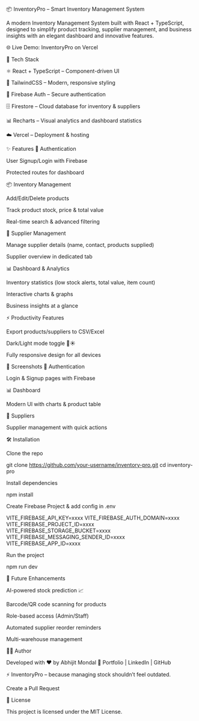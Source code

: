 📦 InventoryPro – Smart Inventory Management System

A modern Inventory Management System built with React + TypeScript, designed to simplify product tracking, supplier management, and business insights with an elegant dashboard and innovative features.

🌐 Live Demo: InventoryPro on Vercel

🚀 Tech Stack

⚛️ React + TypeScript – Component-driven UI

🎨 TailwindCSS – Modern, responsive styling

🔐 Firebase Auth – Secure authentication

🗄️ Firestore – Cloud database for inventory & suppliers

📊 Recharts – Visual analytics and dashboard statistics

☁️ Vercel – Deployment & hosting

✨ Features
🔑 Authentication

User Signup/Login with Firebase

Protected routes for dashboard

📦 Inventory Management

Add/Edit/Delete products

Track product stock, price & total value

Real-time search & advanced filtering

👥 Supplier Management

Manage supplier details (name, contact, products supplied)

Supplier overview in dedicated tab

📊 Dashboard & Analytics

Inventory statistics (low stock alerts, total value, item count)

Interactive charts & graphs

Business insights at a glance

⚡ Productivity Features

Export products/suppliers to CSV/Excel

Dark/Light mode toggle 🌙☀️

Fully responsive design for all devices

📸 Screenshots
🔐 Authentication

Login & Signup pages with Firebase


📊 Dashboard

Modern UI with charts & product table


👥 Suppliers

Supplier management with quick actions


🛠️ Installation

Clone the repo

git clone https://github.com/your-username/inventory-pro.git
cd inventory-pro


Install dependencies

npm install


Create Firebase Project & add config in .env

VITE_FIREBASE_API_KEY=xxxx
VITE_FIREBASE_AUTH_DOMAIN=xxxx
VITE_FIREBASE_PROJECT_ID=xxxx
VITE_FIREBASE_STORAGE_BUCKET=xxxx
VITE_FIREBASE_MESSAGING_SENDER_ID=xxxx
VITE_FIREBASE_APP_ID=xxxx


Run the project

npm run dev

🌟 Future Enhancements

AI-powered stock prediction 📈

Barcode/QR code scanning for products

Role-based access (Admin/Staff)

Automated supplier reorder reminders

Multi-warehouse management

👨‍💻 Author

Developed with ❤️ by Abhijit Mondal
🔗 Portfolio
 | LinkedIn
 | GitHub

⚡ InventoryPro – because managing stock shouldn’t feel outdated.

Create a Pull Request

📜 License

This project is licensed under the MIT License.

